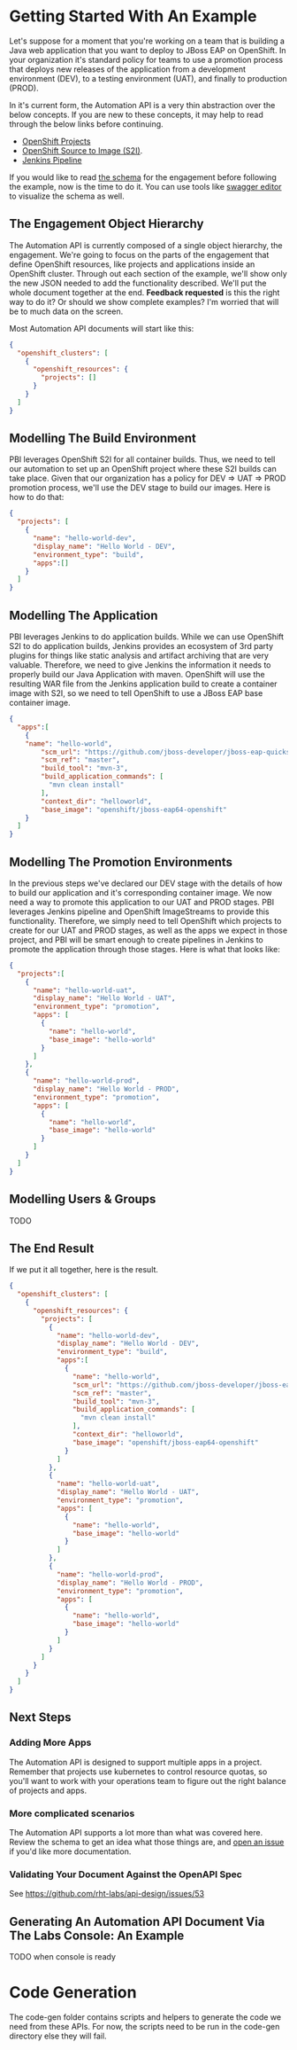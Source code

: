# Getting Started With An Example

Let's suppose for a moment that you're working on a team that is building a Java web application that you want to deploy to JBoss EAP on OpenShift. In your organization it's standard policy for teams to use a promotion process that deploys new releases of the application from a development environment (DEV), to a testing environment (UAT), and finally to production (PROD). 

In it's current form, the Automation API is a very thin abstraction over the below concepts. If you are new to these concepts, it may help to read through the below links before continuing.

* [OpenShift Projects](https://docs.openshift.com/container-platform/3.3/architecture/core_concepts/projects_and_users.html#architecture-core-concepts-projects-and-users)
* [OpenShift Source to Image (S2I)](https://docs.openshift.com/container-platform/3.3/architecture/core_concepts/builds_and_image_streams.html).
* [Jenkins Pipeline](https://go.cloudbees.com/docs/cloudbees-documentation/cookbook/book.html#_continuous_delivery_with_jenkins_pipeline)

If you would like to read [the schema](swagger.yml) for the engagement before following the example, now is the time to do it. You can use tools like [swagger editor](http://editor.swagger.io/) to visualize the schema as well. 

## The Engagement Object Hierarchy

The Automation API is currently composed of a single object hierarchy, the engagement. We're going to focus on the parts of the engagement that define OpenShift resources, like projects and applications inside an OpenShift cluster. Through out each section of the example, we'll show only the new JSON needed to add the functionality described. We'll put the whole document together at the end. **Feedback requested** is this the right way to do it? Or should we show complete examples? I'm worried that will be to much data on the screen.

Most Automation API documents will start like this:

```json
{
  "openshift_clusters": [
    {
      "openshift_resources": {    
        "projects": []
      }
    }
  ]
}
```

## Modelling The Build Environment

PBI leverages OpenShift S2I for all container builds. Thus, we need to tell our automation to set up an OpenShift project where these S2I builds can take place. Given that our organization has a policy for DEV => UAT => PROD promotion process, we'll use the DEV stage to build our images. Here is how to do that:

```json
{
  "projects": [
    {
      "name": "hello-world-dev",
      "display_name": "Hello World - DEV",
      "environment_type": "build",
      "apps":[]
    }
  ]
}
```

## Modelling The Application

PBI leverages Jenkins to do application builds. While we can use OpenShift S2I to do application builds, Jenkins provides an ecosystem of 3rd party plugins for things like static analysis and artifact archiving that are very valuable. Therefore, we need to give Jenkins the information it needs to properly build our Java Application with maven. OpenShift will use the resulting WAR file from the Jenkins application build to create a container image with S2I, so we need to tell OpenShift to use a JBoss EAP base container image.

```json
{
  "apps":[
    {
    "name": "hello-world",
        "scm_url": "https://github.com/jboss-developer/jboss-eap-quickstarts.git",
        "scm_ref": "master",
        "build_tool": "mvn-3",
        "build_application_commands": [
          "mvn clean install"
        ],
        "context_dir": "helloworld",
        "base_image": "openshift/jboss-eap64-openshift"
    }
  ]
}
```

## Modelling The Promotion Environments

In the previous steps we've declared our DEV stage with the details of how to build our application and it's corresponding container image. We now need a way to promote this application to our UAT and PROD stages. PBI leverages Jenkins pipeline and OpenShift ImageStreams to provide this functionality. Therefore, we simply need to tell OpenShift which projects to create for our UAT and PROD stages, as well as the apps we expect in those project, and PBI will be smart enough to create pipelines in Jenkins to promote the application through those stages. Here is what that looks like:

```json
{
  "projects":[
    {
      "name": "hello-world-uat",
      "display_name": "Hello World - UAT",
      "environment_type": "promotion",
      "apps": [
        {
          "name": "hello-world",
          "base_image": "hello-world"
        }
      ] 
    },
    {
      "name": "hello-world-prod",
      "display_name": "Hello World - PROD",
      "environment_type": "promotion",
      "apps": [
        {
          "name": "hello-world",
          "base_image": "hello-world"
        }
      ] 
    }
  ]
}
```


## Modelling Users & Groups
 
TODO

## The End Result

If we put it all together, here is the result. 

```json
{
  "openshift_clusters": [
    {
      "openshift_resources": {    
        "projects": [
          {
            "name": "hello-world-dev",
            "display_name": "Hello World - DEV",
            "environment_type": "build",
            "apps":[
              {
                "name": "hello-world",
                "scm_url": "https://github.com/jboss-developer/jboss-eap-quickstarts.git",
                "scm_ref": "master",
                "build_tool": "mvn-3",
                "build_application_commands": [
                  "mvn clean install"
                ],
                "context_dir": "helloworld",
                "base_image": "openshift/jboss-eap64-openshift"
              }
            ]
          },
          {
            "name": "hello-world-uat",
            "display_name": "Hello World - UAT",
            "environment_type": "promotion",
            "apps": [
              {
                "name": "hello-world",
                "base_image": "hello-world"
              }
            ] 
          },
          {
            "name": "hello-world-prod",
            "display_name": "Hello World - PROD",
            "environment_type": "promotion",
            "apps": [
              {
                "name": "hello-world",
                "base_image": "hello-world"
              }
            ] 
          }
        ]
      }
    }
  ]
}
```

## Next Steps

### Adding More Apps

The Automation API is designed to support multiple apps in a project. Remember that projects use kubernetes to control resource quotas, so you'll want to work with your operations team to figure out the right balance of projects and apps.

### More complicated scenarios

The Automation API supports a lot more than what was covered here. Review the schema to get an idea what those things are, and [open an issue](https://github.com/rht-labs/api-design/issues/new) if you'd like more documentation.

### Validating Your Document Against the OpenAPI Spec
See https://github.com/rht-labs/api-design/issues/53

## Generating An Automation API Document Via The Labs Console: An Example
TODO when console is ready

# Code Generation
The code-gen folder contains scripts and helpers to generate the code we need from these APIs. For now, the scripts need to be run in the code-gen directory else they will fail.